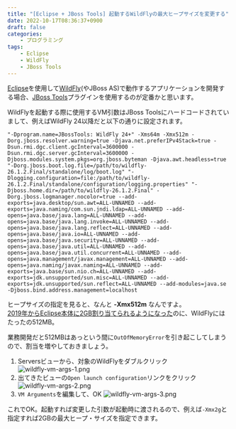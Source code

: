 ```yaml
---
title: "[Eclipse + JBoss Tools] 起動するWildFlyの最大ヒープサイズを変更する"
date: 2022-10-17T08:36:37+0900
draft: false
categories: 
    - プログラミング
tags:
    - Eclipse
    - WildFly
    - JBoss Tools
---
```


[Eclipse](https://eclipseide.org)を使用して[WildFly](https://www.wildfly.org)(やJBoss AS)で動作するアプリケーションを開発する場合、[JBoss Tools](https://tools.jboss.org)プラグインを使用するのが定番かと思います。

WildFlyを起動する際に使用するVM引数はJBoss Toolsにハードコードされていまして、例えばWildFly 24以降だと以下の通りに設定されます。
```
"-Dprogram.name=JBossTools: WildFly 24+" -Xms64m -Xmx512m -Dorg.jboss.resolver.warning=true -Djava.net.preferIPv4Stack=true -Dsun.rmi.dgc.client.gcInterval=3600000 -Dsun.rmi.dgc.server.gcInterval=3600000 -Djboss.modules.system.pkgs=org.jboss.byteman -Djava.awt.headless=true "-Dorg.jboss.boot.log.file=/path/to/wildfly-26.1.2.Final/standalone/log/boot.log" "-Dlogging.configuration=file:/path/to/wildfly-26.1.2.Final/standalone/configuration/logging.properties" "-Djboss.home.dir=/path/to/wildfly-26.1.2.Final" -Dorg.jboss.logmanager.nocolor=true --add-exports=java.desktop/sun.awt=ALL-UNNAMED --add-exports=java.naming/com.sun.jndi.ldap=ALL-UNNAMED --add-opens=java.base/java.lang=ALL-UNNAMED --add-opens=java.base/java.lang.invoke=ALL-UNNAMED --add-opens=java.base/java.lang.reflect=ALL-UNNAMED --add-opens=java.base/java.io=ALL-UNNAMED --add-opens=java.base/java.security=ALL-UNNAMED --add-opens=java.base/java.util=ALL-UNNAMED --add-opens=java.base/java.util.concurrent=ALL-UNNAMED --add-opens=java.management/javax.management=ALL-UNNAMED --add-opens=java.naming/javax.naming=ALL-UNNAMED --add-exports=java.base/sun.nio.ch=ALL-UNNAMED --add-exports=jdk.unsupported/sun.misc=ALL-UNNAMED --add-exports=jdk.unsupported/sun.reflect=ALL-UNNAMED --add-modules=java.se -Djboss.bind.address.management=localhost 
```

ヒープサイズの指定を見ると、なんと **-Xmx512m** なんですよ。  
[2019年からEclipse本体に2GB割り当てられるようになった](https://git.eclipse.org/r/plugins/gitiles/epp/org.eclipse.epp.packages/+/e8f1046a8d269dec3fab103b47db4fd9a42a28d0%5E%21/packages/org.eclipse.epp.package.jee.product/epp.product)のに、WildFlyにはたったの512MB。

業務開発だと512MBはあっという間に`OutOfMemoryError`を引き起こしてしまうので、割当を増やしておきましょう。
1. Serversビューから、対象のWildFlyをダブルクリック
    ![wildfly-vm-args-1.png](https://tech.bis5.net/wp-content/uploads/2022/10/wildfly-vm-args-1.png)
2. 出てきたビューの`Open launch configuration`リンクをクリック
    ![wildfly-vm-args-2.png](https://tech.bis5.net/wp-content/uploads/2022/10/wildfly-vm-args-2.png)
3. `VM Arguments`を編集して、OK
    ![wildfly-vm-args-3.png](https://tech.bis5.net/wp-content/uploads/2022/10/wildfly-vm-args-3.png)

これでOK。起動すれば変更した引数が起動時に渡されるので、例えば`-Xmx2g`と指定すれば2GBの最大ヒープ・サイズを指定できます。